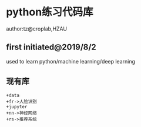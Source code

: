 # python练习代码库

author:tz@croplab,HZAU

## first initiated@2019/8/2

used to learn python/machine learning/deep learning

## 现有库
	+data
	+fr->人脸识别
	+jupyter
	+nn->神经网络
	+rs->推荐系统
